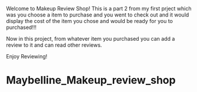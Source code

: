Welcome to Makeup Review Shop!
This is a part 2 from my first prject which was you choose a item to purchase and you went to check out and it would display the cost of the item you chose and would be ready for you to purchased!!!

Now in this project, from whatever item you purchased you can add a review to it and can read other reviews.

Enjoy Reviewing!
# Maybelline_Makeup_review_shop
